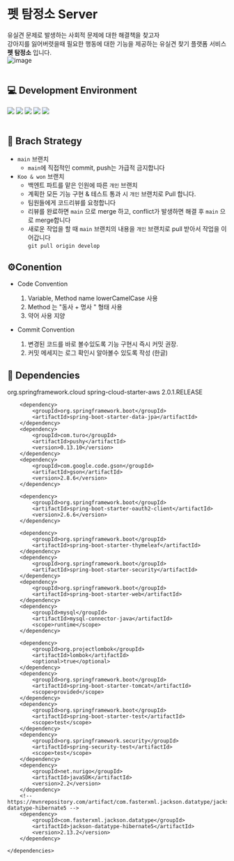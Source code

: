 # 펫 탐정소 Server       
유실견 문제로 발생하는 사회적 문제에 대한 해결책을 찾고자  
강아지를 잃어버렷을때 필요한 행동에 대한 기능을 제공하는 유실견 찾기 플랫폼 서비스 **펫 탐정소** 입니다.  
![image](https://user-images.githubusercontent.com/68727046/173567700-261ab0a7-fd27-4902-b793-4486c44b6d00.png)
<br/><br/>
## :computer: Development Environment  
  <img src="https://img.shields.io/badge/SpringBoot-6DB33F?style=flat&logo=SpringBoot&logoColor=white"/>  <img src="https://img.shields.io/badge/Spring Data Jpa-6DB33F?style=flat&logo=SpringBoot&logoColor=white"/> <img src="https://img.shields.io/badge/MySQL-4479A1?style=flat&logo=MySQL&logoColor=white"/>  <img src="https://img.shields.io/badge/Amazon S3 -569A31?style=flat&logo=AmazonS3&logoColor=white"/>  <img src="https://img.shields.io/badge/Heroku -430098?style=flat&logo=Heroku&logoColor=white"/>
<br/><br/>
## :floppy_disk: Brach Strategy
- ``` main ``` 브랜치
  - ``` main ```에 직접적인 commit, push는 가급적 금지합니다 
- ```Koo & won``` 브랜치
  - 백엔트 파트를 맡은 인원에 따른 ``` 개인 ``` 브랜치 
  - 계획한 모든 기능 구현 & 테스트 통과 시 ``` 개인 ``` 브랜치로 Pull 합니다.
  - 팀원들에게 코드리뷰를 요청합니다
  - 리뷰를 완료하면 ```main``` 으로 merge 하고, conflict가 발생하면 해결 후 ```main``` 으로 merge합니다
  - 새로운 작업을 할 때 ```main``` 브랜치의 내용을 ```개인``` 브랜치로 pull 받아서 작업을 이어갑니다  
    ``` git pull origin develop ```
## ⚙Conention 
- Code Convention  
  1. Variable, Method name lowerCamelCase 사용
  2. Method 는 "동사 + 명사 " 형태 사용 
  3. 약어 사용 지양

- Commit Convention
  1. 변경된 코드를 바로 볼수있도록 기능 구현시 즉시 커밋 권장.
  2. 커밋 메세지는 로그 확인시 알아볼수 있도록 작성 (한글)

## :page_with_curl: Dependencies  
<dependencies>
		<dependency>
			<groupId>org.springframework.cloud</groupId>
			<artifactId>spring-cloud-starter-aws</artifactId>
			<version>2.0.1.RELEASE</version>
		</dependency>

		<dependency>
			<groupId>org.springframework.boot</groupId>
			<artifactId>spring-boot-starter-data-jpa</artifactId>
		</dependency>
		<dependency>
			<groupId>com.turo</groupId>
			<artifactId>pushy</artifactId>
			<version>0.13.10</version>
		</dependency>
		<dependency>
			<groupId>com.google.code.gson</groupId>
			<artifactId>gson</artifactId>
			<version>2.8.6</version>
		</dependency>

		<dependency>
			<groupId>org.springframework.boot</groupId>
			<artifactId>spring-boot-starter-oauth2-client</artifactId>
			<version>2.6.6</version>
		</dependency>

		<dependency>
			<groupId>org.springframework.boot</groupId>
			<artifactId>spring-boot-starter-thymeleaf</artifactId>
		</dependency>
		<dependency>
			<groupId>org.springframework.boot</groupId>
			<artifactId>spring-boot-starter-security</artifactId>
		</dependency>
		<dependency>
			<groupId>org.springframework.boot</groupId>
			<artifactId>spring-boot-starter-web</artifactId>
		</dependency>
		<dependency>
			<groupId>mysql</groupId>
			<artifactId>mysql-connector-java</artifactId>
			<scope>runtime</scope>
		</dependency>

		<dependency>
			<groupId>org.projectlombok</groupId>
			<artifactId>lombok</artifactId>
			<optional>true</optional>
		</dependency>
		<dependency>
			<groupId>org.springframework.boot</groupId>
			<artifactId>spring-boot-starter-tomcat</artifactId>
			<scope>provided</scope>
		</dependency>
		<dependency>
			<groupId>org.springframework.boot</groupId>
			<artifactId>spring-boot-starter-test</artifactId>
			<scope>test</scope>
		</dependency>
		<dependency>
			<groupId>org.springframework.security</groupId>
			<artifactId>spring-security-test</artifactId>
			<scope>test</scope>
		</dependency>
		<dependency>
			<groupId>net.nurigo</groupId>
			<artifactId>javaSDK</artifactId>
			<version>2.2</version>
		</dependency>
		<!-- https://mvnrepository.com/artifact/com.fasterxml.jackson.datatype/jackson-datatype-hibernate5 -->
		<dependency>
			<groupId>com.fasterxml.jackson.datatype</groupId>
			<artifactId>jackson-datatype-hibernate5</artifactId>
			<version>2.13.2</version>
		</dependency>

	</dependencies>
